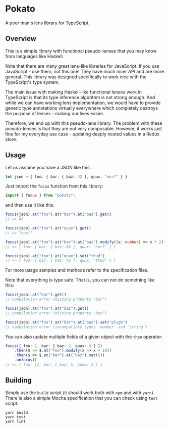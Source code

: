 Pokato
======

A poor man's lens library for TypeScript.


Overview
--------

This is a simple library with functional pseudo-lenses that you may know from
languages like Haskell.

Note that there are many great lens-like libraries for JavaScript. If you use
JavaScript - use them, not this one! They have much nicer API and are more
general. This library was designed specifically to work nice with the
TypeScript's type system.

The main issue with making Haskell-like functional lenses work in TypeScript is
that its type inference algorithm is not strong enough. And while we can have
working lens implementation, we would have to provide generic type annotations
virtually everywhere which completely destroys the purpose of lenses - making
our lives easier.

Therefore, we end up with this pseudo-lens library. The problem with these
pseudo-lenses is that they are not very composable. However, it works just fine
for my everyday use case - updating deeply nested values in a Redux store.


Usage
-----

Let us assume you have a JSON like this:

``` typescript
let json = { foo: { bar: { baz: 42 }, quux: "norf" } }
```

Just import the `focus` function from this library:

``` typescript
import { focus } from "pokato";
```

and then use it like this:

``` typescript
focus(json).at("foo").at("bar").at("baz").get()
// => 42

focus(json).at("foo").at("quux").get()
// => "norf"

focus(json).at("foo").at("bar").at("baz").modify((x: number) => x * 2)
// => { foo: { bar: { baz: 84 }, quux: "norf" } }

focus(json).at("foo").at("quux").set("thud")
// => { foo: { bar: { baz: 42 }, quux: "thud" } }
```

For more usage samples and methods refer to the specification files.

Note that everything is type safe. That is, you can not do something like this:

``` typescript
focus(json).at("bar").get()
// compilation error (missing property "bar")

focus(json).at("foo").at("baz").get()
// compilation error (missing property "baz")

focus(json).at("foo").at("bar").at("baz").set("plugh")
// compilation error (incompatible types `number` and `string`)
```

You can also update multiple fields of a given object with the `then` operator:

``` typescript
focus({ foo: 1, bar: { baz: 2, quux: 3 } })
    .then($ => $.at("foo").modify(x => x + 10))
    .then($ => $.at("bar").at("baz").set(5))
    .unfocus()
// => { foo: 11, bar: { baz: 5, quux: 3 } }
```


Building
--------

Simply use the `build` script (it should work both with `npm` and with `yarn`).
There is also a simple Mocha specification that you can check using `test`
script.

    yarn build
    yarn test
    yarn lint
